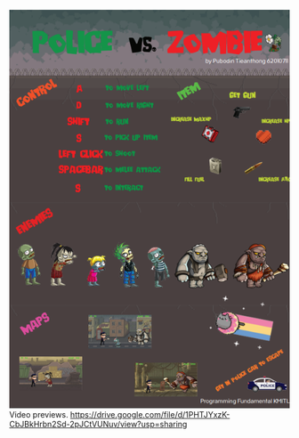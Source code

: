 ![Alt text](Document/Infographic.png)
<br>
Video previews.
https://drive.google.com/file/d/1PHTJYxzK-CbJBkHrbn2Sd-2pJCtVUNuv/view?usp=sharing
